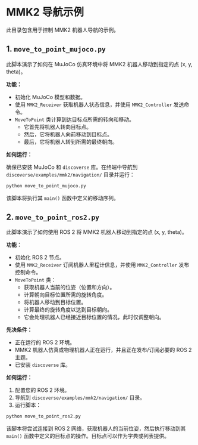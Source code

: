 # MMK2 导航示例

此目录包含用于控制 MMK2 机器人导航的示例。

## 1. `move_to_point_mujoco.py`

此脚本演示了如何在 MuJoCo 仿真环境中将 MMK2 机器人移动到指定的点 (x, y, theta)。

**功能：**

* 初始化 MuJoCo 模型和数据。
* 使用 `MMK2_Receiver` 获取机器人状态信息，并使用 `MMK2_Controller` 发送命令。
* `MoveToPoint` 类计算到达目标点所需的转向和移动。
  * 它首先将机器人转向目标点。
  * 然后，它将机器人向前移动到目标点。
  * 最后，它将机器人转到所需的最终朝向。

**如何运行：**

确保已安装 MuJoCo 和 `discoverse` 库。在终端中导航到 `discoverse/examples/mmk2/navigation/` 目录并运行：

```bash
python move_to_point_mujoco.py
```

该脚本将执行其 `main()` 函数中定义的移动序列。

## 2. `move_to_point_ros2.py`

此脚本演示了如何使用 ROS 2 将 MMK2 机器人移动到指定的点 (x, y, theta)。

**功能：**

* 初始化 ROS 2 节点。
* 使用 `MMK2_Receiver` 订阅机器人里程计信息，并使用 `MMK2_Controller` 发布控制命令。
* `MoveToPoint` 类：
  * 获取机器人当前的位姿（位置和方向）。
  * 计算朝向目标位置所需的旋转角度。
  * 将机器人移动到目标位置。
  * 计算最终的旋转角度以达到目标朝向。
  * 它会处理机器人已经接近目标位置的情况，此时仅调整朝向。

**先决条件：**

* 正在运行的 ROS 2 环境。
* MMK2 机器人仿真或物理机器人正在运行，并且正在发布/订阅必要的 ROS 2 主题。
* 已安装 `discoverse` 库。

**如何运行：**

1. 配置您的 ROS 2 环境。
2. 导航到 `discoverse/examples/mmk2/navigation/` 目录。
3. 运行脚本：

```bash
python move_to_point_ros2.py
```

该脚本将尝试连接到 ROS 2 网络，获取机器人的当前位姿，然后执行移动到其 `main()` 函数中定义的目标点的操作。目标点可以作为字典或列表提供。
